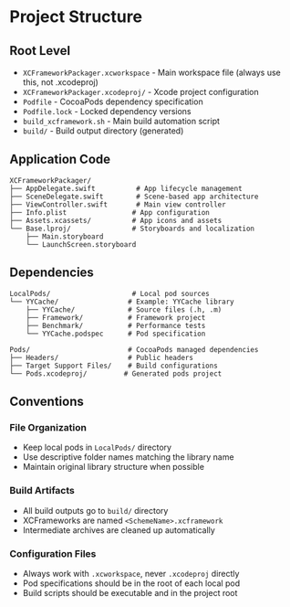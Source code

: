# Project Structure

## Root Level
- `XCFrameworkPackager.xcworkspace` - Main workspace file (always use this, not .xcodeproj)
- `XCFrameworkPackager.xcodeproj/` - Xcode project configuration
- `Podfile` - CocoaPods dependency specification
- `Podfile.lock` - Locked dependency versions
- `build_xcframework.sh` - Main build automation script
- `build/` - Build output directory (generated)

## Application Code
```
XCFrameworkPackager/
├── AppDelegate.swift          # App lifecycle management
├── SceneDelegate.swift        # Scene-based app architecture
├── ViewController.swift       # Main view controller
├── Info.plist                # App configuration
├── Assets.xcassets/          # App icons and assets
└── Base.lproj/               # Storyboards and localization
    ├── Main.storyboard
    └── LaunchScreen.storyboard
```

## Dependencies
```
LocalPods/                    # Local pod sources
└── YYCache/                 # Example: YYCache library
    ├── YYCache/             # Source files (.h, .m)
    ├── Framework/           # Framework project
    ├── Benchmark/           # Performance tests
    └── YYCache.podspec      # Pod specification

Pods/                        # CocoaPods managed dependencies
├── Headers/                 # Public headers
├── Target Support Files/    # Build configurations
└── Pods.xcodeproj/         # Generated pods project
```

## Conventions

### File Organization
- Keep local pods in `LocalPods/` directory
- Use descriptive folder names matching the library name
- Maintain original library structure when possible

### Build Artifacts
- All build outputs go to `build/` directory
- XCFrameworks are named `<SchemeName>.xcframework`
- Intermediate archives are cleaned up automatically

### Configuration Files
- Always work with `.xcworkspace`, never `.xcodeproj` directly
- Pod specifications should be in the root of each local pod
- Build scripts should be executable and in the project root